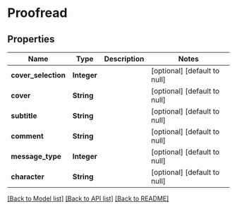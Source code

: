 # Proofread
## Properties

| Name | Type | Description | Notes |
|------------ | ------------- | ------------- | -------------|
| **cover\_selection** | **Integer** |  | [optional] [default to null] |
| **cover** | **String** |  | [optional] [default to null] |
| **subtitle** | **String** |  | [optional] [default to null] |
| **comment** | **String** |  | [optional] [default to null] |
| **message\_type** | **Integer** |  | [optional] [default to null] |
| **character** | **String** |  | [optional] [default to null] |

[[Back to Model list]](../README.md#documentation-for-models) [[Back to API list]](../README.md#documentation-for-api-endpoints) [[Back to README]](../README.md)


